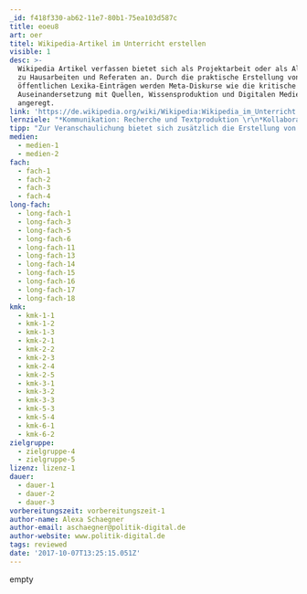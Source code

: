 ```yaml
---
_id: f418f330-ab62-11e7-80b1-75ea103d587c
title: eoeu8
art: oer
titel: Wikipedia-Artikel im Unterricht erstellen
visible: 1
desc: >-
  Wikipedia Artikel verfassen bietet sich als Projektarbeit oder als Alternative
  zu Hausarbeiten und Referaten an. Durch die praktische Erstellung von
  öffentlichen Lexika-Einträgen werden Meta-Diskurse wie die kritische
  Auseinandersetzung mit Quellen, Wissensproduktion und Digitalen Medien
  angeregt.
link: 'https://de.wikipedia.org/wiki/Wikipedia:Wikipedia_im_Unterricht'
lernziele: "*Kommunikation: Recherche und Textproduktion \r\n*Kollaboration: Gemeinsames Arbeiten, Schwarmintelligenz\r\n*Kritisches Denken: Wissensproduktion nach vorgegebenen Qualitätsstandards, Kritische Auseinandersetzung mit Wissen und Wissensproduktion\r\nKritischer Umgang mit Quellen \r\n*Bewusstsein für den Umgang mit Online-Medien: \r\nLizenzen, Urheberrecht, etc. \r\n*Erfahrung von Selbstwirksamkeit"
tipp: "Zur Veranschaulichung bietet sich zusätzlich die Erstellung von Grafiken, Audiodateien oder Videos an. [Hier] (https://schulesocialmedia.com/2013/06/02/in-der-schule-wikipedia-artikel-schreiben/) ist die Anwendung von Wikimedia-Artikeln im Deutschunterricht gut beschrieben.\r\nFür jüngere SuS der Grundstufe 4-6 oder sogar 1-3 bietet sich statt wikipedia [Klexikon] (https://klexikon.zum.de/wiki/Klexikon:Willkommen_im_Klexikon)an. \r\nSiehe: https://edulabs.de/dw/jmkls"
medien:
  - medien-1
  - medien-2
fach:
  - fach-1
  - fach-2
  - fach-3
  - fach-4
long-fach:
  - long-fach-1
  - long-fach-3
  - long-fach-5
  - long-fach-6
  - long-fach-11
  - long-fach-13
  - long-fach-14
  - long-fach-15
  - long-fach-16
  - long-fach-17
  - long-fach-18
kmk:
  - kmk-1-1
  - kmk-1-2
  - kmk-1-3
  - kmk-2-1
  - kmk-2-2
  - kmk-2-3
  - kmk-2-4
  - kmk-2-5
  - kmk-3-1
  - kmk-3-2
  - kmk-3-3
  - kmk-5-3
  - kmk-5-4
  - kmk-6-1
  - kmk-6-2
zielgruppe:
  - zielgruppe-4
  - zielgruppe-5
lizenz: lizenz-1
dauer:
  - dauer-1
  - dauer-2
  - dauer-3
vorbereitungszeit: vorbereitungszeit-1
author-name: Alexa Schaegner
author-email: aschaegner@politik-digital.de
author-website: www.politik-digital.de
tags: reviewed
date: '2017-10-07T13:25:15.051Z'
---
```

empty
